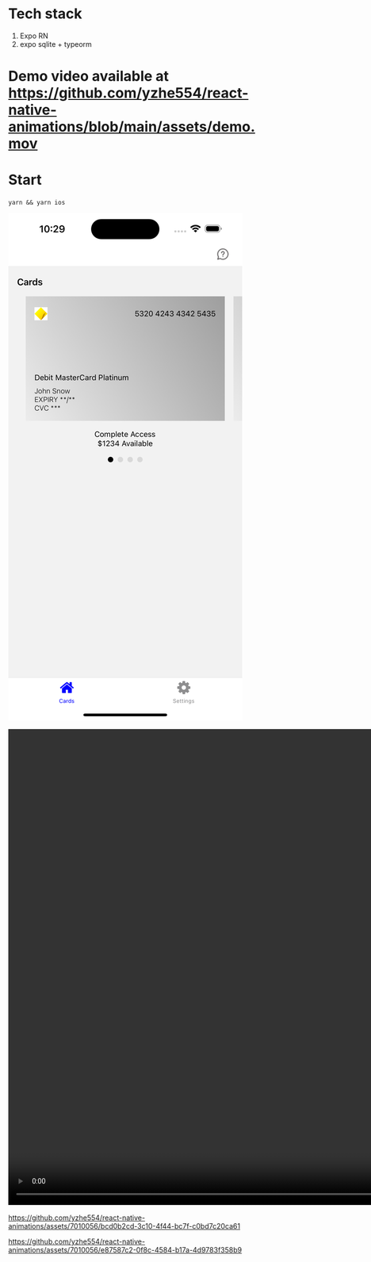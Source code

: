 # Tech stack
1. Expo RN
2. expo sqlite + typeorm

# Demo video available at https://github.com/yzhe554/react-native-animations/blob/main/assets/demo.mov

# Start

`yarn && yarn ios`

![alt text](assets/screenshot1.png)

<video width="1280" height="960" controls>
  <source src="assets/demo.mov" type="video/mp4">
</video>

https://github.com/yzhe554/react-native-animations/assets/7010056/bcd0b2cd-3c10-4f44-bc7f-c0bd7c20ca61

https://github.com/yzhe554/react-native-animations/assets/7010056/e87587c2-0f8c-4584-b17a-4d9783f358b9

